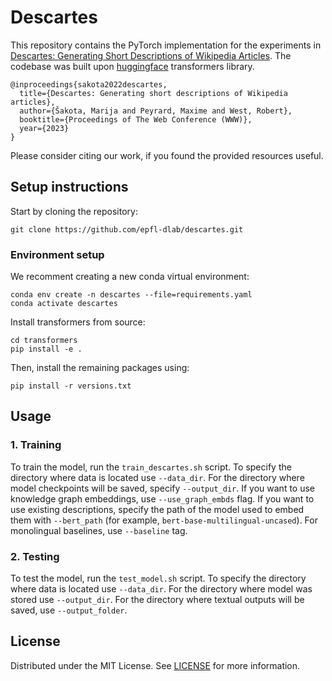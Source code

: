 # Descartes
This repository contains the PyTorch implementation for the experiments in [Descartes: Generating Short Descriptions of Wikipedia Articles](https://arxiv.org/pdf/2205.10012.pdf). The codebase was built upon [huggingface](https://huggingface.co/docs/transformers/index) transformers library.

```
@inproceedings{sakota2022descartes,
  title={Descartes: Generating short descriptions of Wikipedia articles},
  author={Šakota, Marija and Peyrard, Maxime and West, Robert},
  booktitle={Proceedings of The Web Conference (WWW)},
  year={2023}
}
```
Please consider citing our work, if you found the provided resources useful.

## Setup instructions

Start by cloning the repository:
```
git clone https://github.com/epfl-dlab/descartes.git
```
### Environment setup
We recomment creating a new conda virtual environment:
```
conda env create -n descartes --file=requirements.yaml
conda activate descartes
```
Install transformers from source:
```
cd transformers
pip install -e .
```
Then, install the remaining packages using:
```
pip install -r versions.txt
```

## Usage

### 1. Training
To train the model, run the `train_descartes.sh` script. To specify the directory where data is located use `--data_dir`. For the directory where model checkpoints will be saved, specify `--output_dir`. If you want to use knowledge graph embeddings, use `--use_graph_embds` flag. If you want to use existing descriptions, specify the path of the model used to embed them with `--bert_path` (for example, `bert-base-multilingual-uncased`). For monolingual baselines, use `--baseline` tag.

### 2. Testing
To test the model, run the `test_model.sh` script. To specify the directory where data is located use `--data_dir`. For the directory where model was stored use `--output_dir`. For the directory where textual outputs will be saved, use `--output_folder`.

## License
Distributed under the MIT License. See [LICENSE](https://github.com/epfl-dlab/descartes/blob/main/LICENSE) for more information.
